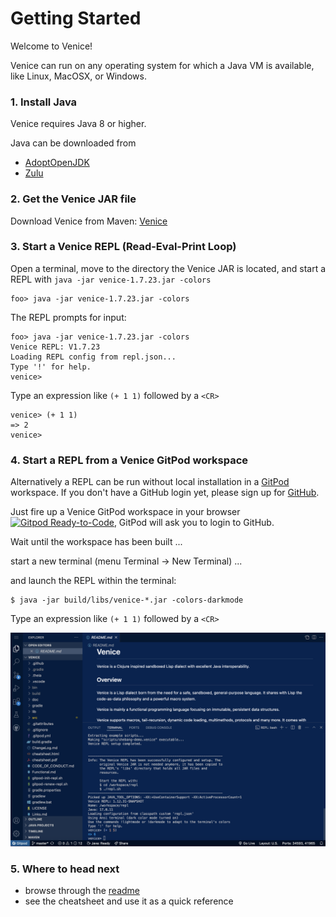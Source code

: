 # Getting Started

Welcome to Venice!

Venice can run on any operating system for which a Java VM is available, 
like Linux, MacOSX, or Windows.


### 1. Install Java

Venice requires Java 8 or higher.

Java can be downloaded from 
- [AdoptOpenJDK](https://adoptopenjdk.net/)
- [Zulu](https://www.azul.com/downloads/zulu-community/)


### 2. Get the Venice JAR file

Download Venice from Maven: [Venice](https://search.maven.org/artifact/com.github.jlangch/venice/1.7.23/jar)


### 3. Start a Venice REPL (Read-Eval-Print Loop)

Open a terminal, move to the directory the Venice JAR is located, and start 
a REPL with `java -jar venice-1.7.23.jar -colors`

```text
foo> java -jar venice-1.7.23.jar -colors
```

The REPL prompts for input:

```text
foo> java -jar venice-1.7.23.jar -colors
Venice REPL: V1.7.23
Loading REPL config from repl.json...
Type '!' for help.
venice>
```

Type an expression like `(+ 1 1)` followed by a `<CR>`

```text
venice> (+ 1 1)
=> 2
venice>
```


### 4. Start a REPL from a Venice GitPod workspace

Alternatively a REPL can be run without local installation in a [GitPod](https://gitpod.io/) workspace. If you don't have a GitHub login yet, please sign up for [GitHub](https://github.com/).

Just fire up a Venice GitPod workspace in your browser
[![Gitpod Ready-to-Code](https://img.shields.io/badge/Gitpod-Ready--to--Code-blue?logo=gitpod)](https://gitpod.io/#https://github.com/jlangch/venice), GitPod will ask you to login to GitHub.

Wait until the workspace has been built ...

start a new terminal (menu Terminal -> New Terminal) ...

and launch the REPL within the terminal:

```text
$ java -jar build/libs/venice-*.jar -colors-darkmode
```

Type an expression like `(+ 1 1)` followed by a `<CR>`

<img src="https://github.com/jlangch/venice/blob/master/doc/assets/gitpod/gitpod-repl.png">


### 5. Where to head next

- browse through the [readme](https://github.com/jlangch/venice/blob/master/README.md)
- see the cheatsheet and use it as a quick reference


